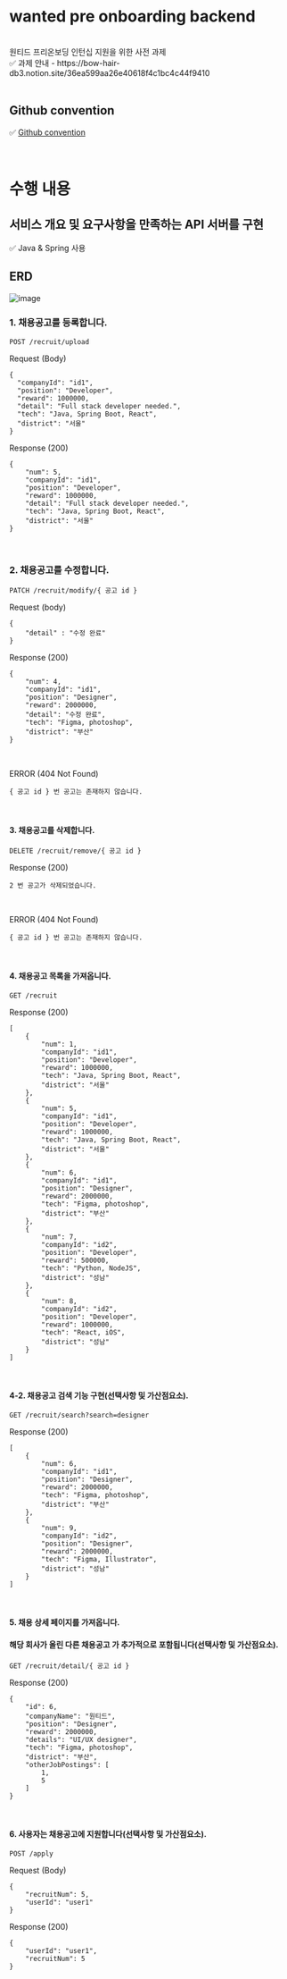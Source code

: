 # wanted pre onboarding backend
<br/>
원티드 프리온보딩 인턴십 지원을 위한 사전 과제
<br/>
✅ 과제 안내 - https://bow-hair-db3.notion.site/36ea599aa26e40618f4c1bc4c44f9410
<br/>
<br/>

## Github convention
✅ [Github convention](https://github.com/ae-chae/wanted-pre-onboarding-backend.wiki.git)

<br/>

# 수행 내용
## 서비스 개요 및 요구사항을 만족하는 API 서버를 구현
✅ Java & Spring 사용

## ERD
![image](https://github.com/user-attachments/assets/596927d9-e493-499b-a49f-048d58dbab2b)


### 1. 채용공고를 등록합니다.
```
POST /recruit/upload
```

Request (Body)
```
{
  "companyId": "id1",
  "position": "Developer",
  "reward": 1000000,
  "detail": "Full stack developer needed.",
  "tech": "Java, Spring Boot, React",
  "district": "서울"
}
```

Response (200)
```
{
    "num": 5,
    "companyId": "id1",
    "position": "Developer",
    "reward": 1000000,
    "detail": "Full stack developer needed.",
    "tech": "Java, Spring Boot, React",
    "district": "서울"
}
```

<br/>

### 2. 채용공고를 수정합니다.

```
PATCH /recruit/modify/{ 공고 id }
```


Request (body)
```
{
	"detail" : "수정 완료"
}
```

Response (200)
```
{
    "num": 4,
    "companyId": "id1",
    "position": "Designer",
    "reward": 2000000,
    "detail": "수정 완료",
    "tech": "Figma, photoshop",
    "district": "부산"
}
```

<br/>

ERROR (404 Not Found)
```
{ 공고 id } 번 공고는 존재하지 않습니다.
```
<br/>

#### 3. 채용공고를 삭제합니다.
```
DELETE /recruit/remove/{ 공고 id }
```

Response (200)
```
2 번 공고가 삭제되었습니다.
```

<br/>

ERROR (404 Not Found)
```
{ 공고 id } 번 공고는 존재하지 않습니다.
```

<br/>


#### 4. 채용공고 목록을 가져옵니다.
```
GET /recruit
```


Response (200)
```
[
    {
        "num": 1,
        "companyId": "id1",
        "position": "Developer",
        "reward": 1000000,
        "tech": "Java, Spring Boot, React",
        "district": "서울"
    },
    {
        "num": 5,
        "companyId": "id1",
        "position": "Developer",
        "reward": 1000000,
        "tech": "Java, Spring Boot, React",
        "district": "서울"
    },
    {
        "num": 6,
        "companyId": "id1",
        "position": "Designer",
        "reward": 2000000,
        "tech": "Figma, photoshop",
        "district": "부산"
    },
    {
        "num": 7,
        "companyId": "id2",
        "position": "Developer",
        "reward": 500000,
        "tech": "Python, NodeJS",
        "district": "성남"
    },
    {
        "num": 8,
        "companyId": "id2",
        "position": "Developer",
        "reward": 1000000,
        "tech": "React, iOS",
        "district": "성남"
    }
]
```

<br/>

#### 4-2. 채용공고 검색 기능 구현(선택사항 및 가산점요소).

```
GET /recruit/search?search=designer
```

Response (200)
```
[
    {
        "num": 6,
        "companyId": "id1",
        "position": "Designer",
        "reward": 2000000,
        "tech": "Figma, photoshop",
        "district": "부산"
    },
    {
        "num": 9,
        "companyId": "id2",
        "position": "Designer",
        "reward": 2000000,
        "tech": "Figma, Illustrator",
        "district": "성남"
    }
]
```
<br/>

#### 5. 채용 상세 페이지를 가져옵니다.


#### 해당 회사가 올린 다른 채용공고 가 추가적으로 포함됩니다(선택사항 및 가산점요소).


```
GET /recruit/detail/{ 공고 id }
```

Response (200)
```
{
    "id": 6,
    "companyName": "원티드",
    "position": "Designer",
    "reward": 2000000,
    "details": "UI/UX designer",
    "tech": "Figma, photoshop",
    "district": "부산",
    "otherJobPostings": [
        1,
        5
    ]
}
```

<br/>

#### 6. 사용자는 채용공고에 지원합니다(선택사항 및 가산점요소).

```
POST /apply
```

Request (Body)
```
{
    "recruitNum": 5,
    "userId": "user1"
}
```


Response (200)
```
{
    "userId": "user1",
    "recruitNum": 5
}
```
